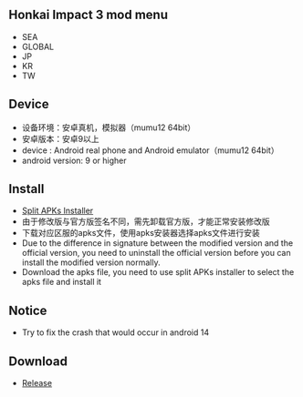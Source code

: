 
## Honkai Impact 3 mod menu
* SEA
* GLOBAL
* JP
* KR
* TW

## Device
* 设备环境：安卓真机，模拟器（mumu12 64bit）
* 安卓版本：安卓9以上
* device : Android real phone and Android emulator（mumu12 64bit）
* android version: 9 or higher
## Install
* [Split APKs Installer](https://github.com/Aefyr/SAI/releases)
* 由于修改版与官方版签名不同，需先卸载官方版，才能正常安装修改版
* 下载对应区服的apks文件，使用apks安装器选择apks文件进行安装
* Due to the difference in signature between the modified version and the official version, you need to uninstall the official version before you can install the modified version normally.
* Download the apks file, you need to use split APKs installer to select the apks file and install it
## Notice
* Try to fix the crash that would occur in android 14

## Download
* [Release](https://github.com/JMBQ/Honkai_Impact_3rd_menu_mod/releases/tag/100.0)
